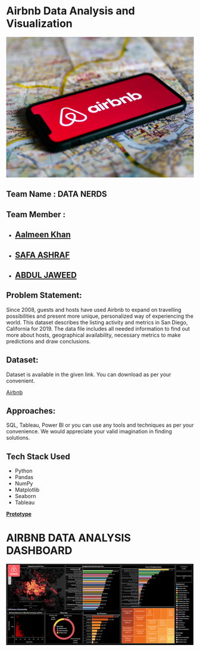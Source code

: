 # Airbnb Data Analysis and Visualization

![airbnb](https://github.com/Abdul-Jaweed/Airbnb-Data-Analysis/blob/main/Images/airbnb.jpg)

Team Name : DATA NERDS
--------------------

Team Member :
-------------

-   ## [Aalmeen Khan](https://www.linkedin.com/in/aalmeenkhan786/)

-   ## [SAFA ASHRAF](https://www.linkedin.com/in/safa-ashraf-665011233/)


-   ## [ABDUL JAWEED](https://www.linkedin.com/in/abdul-jaweed-datascientist/)


Problem Statement:
------------------

Since 2008, guests and hosts have used Airbnb to expand on travelling possibilities and present more unique, personalized way of experiencing the world.
This dataset describes the listing activity and metrics in San Diego, California for 2019.
The data file includes all needed information to find out more about hosts, geographical availability, necessary metrics to make predictions and draw conclusions.


Dataset:
--------

Dataset is available in the given link. You can download as per your convenient.

[Airbnb](https://raw.githubusercontent.com/Abdul-Jaweed/Airbnb-Data-Analysis/main/Dataset/airbnb%20prices.csv)



Approaches:
-----------

SQL, Tableau, Power BI or you can use any tools and techniques as per your
convenience. We would appreciate your valid imagination in finding solutions.


## Tech Stack Used

- Python
- Pandas
- NumPy
- Matplotlib
- Seaborn
- Tableau



**[Prototype](https://public.tableau.com/app/profile/aalmeen.khan7772/viz/Airbnb_16853465077110/Dashboard1)**

# AIRBNB DATA ANALYSIS DASHBOARD

![IMAGE](https://github.com/Abdul-Jaweed/Airbnb-Data-Analysis/blob/main/Images/dashboard.PNG)